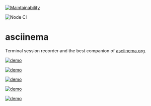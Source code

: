 [![Maintainability](https://api.codeclimate.com/v1/badges/a99a88d28ad37a79dbf6/maintainability)](https://codeclimate.com/github/antonsokolow/frontend-project-lvl1)

![Node CI](https://github.com/antonsokolow/frontend-project-lvl1/actions/workflows/main.yml/badge.svg)

# asciinema

Terminal session recorder and the best companion of
[asciinema.org](https://asciinema.org).

[![demo](https://asciinema.org/a/KFVk8orrolXJ9b1UwhtdsRKEC.svg)](https://asciinema.org/a/KFVk8orrolXJ9b1UwhtdsRKEC?autoplay=1)

[![demo](https://asciinema.org/a/NslZCsFOobBsKusEtWhOmdw2O.svg)](https://asciinema.org/a/NslZCsFOobBsKusEtWhOmdw2O?autoplay=1)

[![demo](https://asciinema.org/a/TlxB5d9JmweQ18VRzMolA45XS.svg)](https://asciinema.org/a/TlxB5d9JmweQ18VRzMolA45XS?autoplay=1)

[![demo](https://asciinema.org/a/AgEODcOcH0wnAxtPCCk5RSPGL.svg)](https://asciinema.org/a/AgEODcOcH0wnAxtPCCk5RSPGL?autoplay=1)

[![demo](https://asciinema.org/a/C9uHvM30V2EZ6eYkRQAFt1f1u.svg)](https://asciinema.org/a/C9uHvM30V2EZ6eYkRQAFt1f1u?autoplay=1)